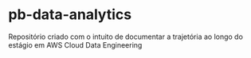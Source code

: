 # pb-data-analytics
Repositório criado com o intuito de documentar a trajetória ao longo do estágio em AWS Cloud Data Engineering
